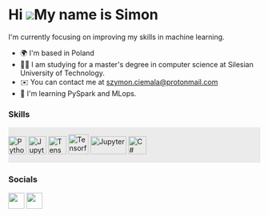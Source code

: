 Hi ![](https://user-images.githubusercontent.com/18350557/176309783-0785949b-9127-417c-8b55-ab5a4333674e.gif)My name is Simon
=============================================================================================================================

I'm currently focusing on improving my skills in machine learning.

* 🌍  I'm based in Poland
* 🧑‍🎓  I am studying for a master's degree in computer science at Silesian University of Technology. 
* ✉️  You can contact me at [szymon.ciemala@protonmail.com](mailto:szymon.ciemala@protonmail.com)
* 🧠  I'm learning PySpark and MLops.

### Skills
<div style="background-color: #EBEBEB;">
<p align="left" style="display:inline-block; background-color="#ffffff";>
<a href="https://www.python.org/" target="_blank" rel="noreferrer"><img src="https://raw.githubusercontent.com/danielcranney/readme-generator/main/public/icons/skills/python-colored.svg" width="36" height="36" alt="Python" /></a>
<a href="https://jupyter.org/" target="_blank" rel="noreferrer"><img src="https://upload.wikimedia.org/wikipedia/commons/thumb/3/38/Jupyter_logo.svg/1200px-Jupyter_logo.svg.png" width="36" height="36" alt="Jupyter" /></a>
<a href="https://www.tensorflow.org/" target="_blank" rel="noreferrer"><img src="https://upload.wikimedia.org/wikipedia/commons/thumb/2/2d/Tensorflow_logo.svg/1200px-Tensorflow_logo.svg.png" width="36" height="36" alt="Tensorflow" /></a>
<a href="https://www.docker.com/" target="_blank" rel="noreferrer"><img src="https://ccie.tv/content/images/2019/08/docker-2.svg" width="40" height="40" alt="Tensorflow" /></a>
<a href="https://aws.amazon.com/?nc2=h_lg" target="_blank" rel="noreferrer"><img src="https://cdn.cdnlogo.com/logos/a/30/amazon-web-services.svg" width="72" height="36" alt="Jupyter" /></a>
<a href="https://docs.microsoft.com/en-us/dotnet/csharp/" target="_blank" rel="noreferrer"><img src="https://raw.githubusercontent.com/danielcranney/readme-generator/main/public/icons/skills/csharp-colored.svg" width="36" height="36" alt="C#" /></a>
</p>
</div>

### Socials

<p align="left"> <a href="https://www.github.com/szymciem8" target="_blank" rel="noreferrer"><img src="https://raw.githubusercontent.com/danielcranney/readme-generator/main/public/icons/socials/github.svg" width="32" height="32" /></a> <a href="https://www.linkedin.com/in/szymon-ciemala" target="_blank" rel="noreferrer"><img src="https://raw.githubusercontent.com/danielcranney/readme-generator/main/public/icons/socials/linkedin.svg" width="32" height="32" /></a></p>
